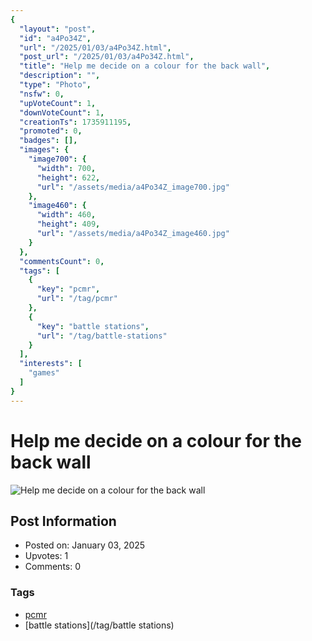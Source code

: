 ```yaml
---
{
  "layout": "post",
  "id": "a4Po34Z",
  "url": "/2025/01/03/a4Po34Z.html",
  "post_url": "/2025/01/03/a4Po34Z.html",
  "title": "Help me decide on a colour for the back wall",
  "description": "",
  "type": "Photo",
  "nsfw": 0,
  "upVoteCount": 1,
  "downVoteCount": 1,
  "creationTs": 1735911195,
  "promoted": 0,
  "badges": [],
  "images": {
    "image700": {
      "width": 700,
      "height": 622,
      "url": "/assets/media/a4Po34Z_image700.jpg"
    },
    "image460": {
      "width": 460,
      "height": 409,
      "url": "/assets/media/a4Po34Z_image460.jpg"
    }
  },
  "commentsCount": 0,
  "tags": [
    {
      "key": "pcmr",
      "url": "/tag/pcmr"
    },
    {
      "key": "battle stations",
      "url": "/tag/battle-stations"
    }
  ],
  "interests": [
    "games"
  ]
}
---
```


# Help me decide on a colour for the back wall

![Help me decide on a colour for the back wall](/assets/media/a4Po34Z_image700.jpg)

## Post Information

- Posted on: January 03, 2025
- Upvotes: 1
- Comments: 0

### Tags

- [pcmr](/tag/pcmr)
- [battle stations](/tag/battle stations)
